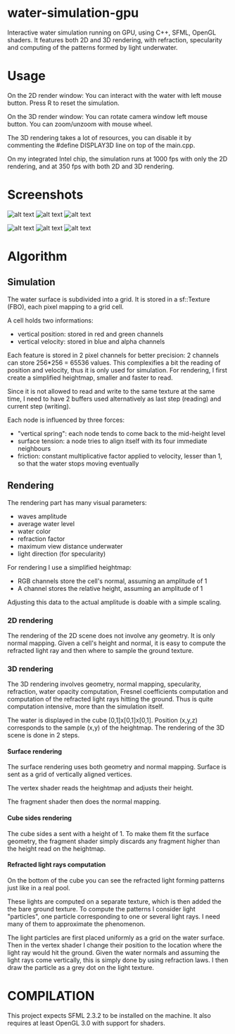 # water-simulation-gpu
Interactive water simulation running on GPU, using C++, SFML, OpenGL shaders.
It features both 2D and 3D rendering, with refraction, specularity and computing of the patterns formed by light underwater.

# Usage
On the 2D render window:
You can interact with the water with left mouse button.
Press R to reset the simulation.

On the 3D render window:
You can rotate camera window left mouse button.
You can zoom/unzoom with mouse wheel.

The 3D rendering takes a lot of resources, you can disable it by commenting the #define DISPLAY3D line on top of the main.cpp.

On my integrated Intel chip, the simulation runs at 1000 fps with only the 2D rendering, and at 350 fps with both 2D and 3D rendering.


# Screenshots

![alt text](screenshots/screen0.png "Screenshot of a simulation")
![alt text](screenshots/screen1.png "Screenshot of a simulation")
![alt text](screenshots/screen2.png "Screenshot of a simulation")

![alt text](screenshots/screen3D_0.png "Screenshot of a simulation")
![alt text](screenshots/screen3D_1.png "Screenshot of a simulation")
![alt text](screenshots/screen3D_2.png "Screenshot of a simulation")


# Algorithm

## Simulation
The water surface is subdivided into a grid. It is stored in a sf::Texture (FBO), each pixel mapping to a grid cell.

A cell holds two informations:
* vertical position: stored in red and green channels
* vertical velocity: stored in blue and alpha channels

Each feature is stored in 2 pixel channels for better precision: 2 channels can store 256*256 = 65536 values. This complexifies a bit the reading of position and velocity, thus it is only used for simulation. For rendering, I first create a simplified heightmap, smaller and faster to read.

Since it is not allowed to read and write to the same texture at the same time, I need to have 2 buffers used alternatively as last step (reading) and current step (writing).


Each node is influenced by three forces:
* "vertical spring": each node tends to come back to the mid-height level
* surface tension: a node tries to align itself with its four immediate neighbours
* friction: constant multiplicative factor applied to velocity, lesser than 1, so that the water stops moving eventually


## Rendering
The rendering part has many visual parameters:
* waves amplitude
* average water level
* water color
* refraction factor
* maximum view distance underwater
* light direction (for specularity)

For rendering I use a simplified heightmap:
* RGB channels store the cell's normal, assuming an amplitude of 1
* A channel stores the relative height, assuming an amplitude of 1

Adjusting this data to the actual amplitude is doable with a simple scaling.

### 2D rendering
The rendering of the 2D scene does not involve any geometry.
It is only normal mapping.
Given a cell's height and normal, it is easy to compute the refracted light ray and then where to sample the ground texture.

### 3D rendering
The 3D rendering involves geometry, normal mapping, specularity, refraction, water opacity computation, Fresnel coefficients computation and computation of the refracted light rays hitting the ground. Thus is quite computation intensive, more than the simulation itself.

The water is displayed in the cube [0,1]x[0,1]x[0,1].
Position (x,y,z) corresponds to the sample (x,y) of the heightmap.
The rendering of the 3D scene is done in 2 steps.

#### Surface rendering
The surface rendering uses both geometry and normal mapping.
Surface is sent as a grid of vertically aligned vertices.

The vertex shader reads the heightmap and adjusts their height.

The fragment shader then does the normal mapping.

#### Cube sides rendering
The cube sides a sent with a height of 1.
To make them fit the surface geometry, the fragment shader simply discards any fragment higher than the height read on the heightmap.
 
#### Refracted light rays computation
On the bottom of the cube you can see the refracted light forming patterns just like in a real pool.

These lights are computed on a separate texture, which is then added the the bare ground texture.
To compute the patterns I consider light "particles", one particle corresponding to one or several light rays. I need many of them to approximate the phenomenon.

The light particles are first placed uniformly as a grid on the water surface. Then in the vertex shader I change their position to the location where the light ray would hit the ground. Given the water normals and assuming the light rays come vertically, this is simply done by using refraction laws. I then draw the particle as a grey dot on the light texture.

# COMPILATION
This project expects SFML 2.3.2 to be installed on the machine.
It also requires at least OpenGL 3.0 with support for shaders.

